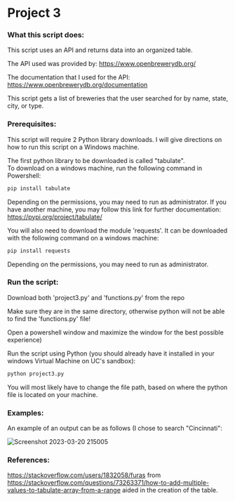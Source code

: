 # Project 3

### What this script does:
This script uses an API and returns data into an organized table.

The API used was provided by: https://www.openbrewerydb.org/    

The documentation that I used for the API: https://www.openbrewerydb.org/documentation 

This script gets a list of breweries that the user searched for by name, state, city, or type.

### Prerequisites:
This script will require 2 Python library downloads. I will give directions on how to run this script on a Windows machine.

The first python library to be downloaded is called "tabulate".    
To download on a windows machine, run the following command in Powershell:

```powershell
pip install tabulate
```
Depending on the permissions, you may need to run as administrator. If you have another machine, you may follow this link for further documentation: https://pypi.org/project/tabulate/

You will also need to download the module 'requests'. It can be downloaded with the following command on a windows machine:
```powershell
pip install requests
```
Depending on the permissions, you may need to run as administrator.

### Run the script:
Download both 'project3.py' and 'functions.py' from the repo  

Make sure they are in the same directory, otherwise python will not be able to find the 'functions.py' file!  

Open a powershell window and maximize the window for the best possible experience)  

Run the script using Python (you should already have it installed in your windows Virtual Machine on UC's sandbox):

```python
python project3.py
```
You will most likely have to change the file path, based on where the python file is located on your machine.


###  Examples:
An example of an output can be as follows (I chose to search "Cincinnati":

![Screenshot 2023-03-20 215005](https://user-images.githubusercontent.com/82166772/226501194-316a1dd3-fb65-47a9-ae53-d043c4367fa7.png)

### References:
https://stackoverflow.com/users/1832058/furas from https://stackoverflow.com/questions/73263371/how-to-add-multiple-values-to-tabulate-array-from-a-range aided in the creation of the table.
